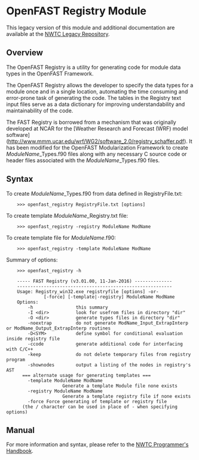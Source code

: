 # OpenFAST Registry Module
This legacy version of this module and additional documentation are available
at the [NWTC Legacy Repository](https://github.com/old-NWTC/FAST_Registry).

## Overview
The OpenFAST Registry is a utility for generating code for module data types in
the OpenFAST Framework.

The OpenFAST Registry allows the developer to specify the data types for a
module once and in a single location, automating the time consuming and
error-prone task of generating the code. The tables in the Registry text input
files serve as a data dictionary for improving understandability and
maintainability of the code.

The FAST Registry is borrowed from a mechanism that was originally developed at
NCAR for the [Weather Research and Forecast (WRF) model software]
(http://www.mmm.ucar.edu/wrf/WG2/software_2.0/registry_schaffer.pdf). It has
been modified for the OpenFAST Modularization Framework to
create *ModuleName*_Types.f90 files along with any necessary C source code or
header files associated with the *ModuleName*_Types.f90 files.

## Syntax
To create *ModuleName*_Types.f90 from data defined in RegistryFile.txt:
```
    >>> openfast_registry RegistryFile.txt [options]
```
To create template *ModuleName*_Registry.txt file:
```
    >>> openfast_registry -registry ModuleName ModName
```
To create template file for *ModuleName*.f90:  
```
    >>> openfast_registry -template ModuleName ModName
```
Summary of options:

```
    >>> openfast_registry -h
    
    ----- FAST Registry (v3.01.00, 11-Jan-2016) --------------
    ----------------------------------------------------------
    Usage: Registry_win32.exe registryfile [options] -or-
              [-force] [-template|-registry] ModuleName ModName
    Options:
        -h                this summary
        -I <dir>          look for usefrom files in directory "dir"
        -O <dir>          generate types files in directory "dir"
        -noextrap         do not generate ModName_Input_ExtrapInterp or ModName_Output_ExtrapInterp routines
        -D<SYM>           define symbol for conditional evaluation inside registry file
        -ccode            generate additional code for interfacing with C/C++
        -keep             do not delete temporary files from registry program
        -shownodes        output a listing of the nodes in registry's AST
      === alternate usage for generating templates ===
        -template ModuleName ModName
                     Generate a template Module file none exists
        -registry ModuleName ModName
                     Generate a template registry file if none exists
        -force Force generating of template or registry file
      (the / character can be used in place of - when specifying options)
```

## Manual
For more information and syntax, please refer to the
[NWTC Programmer's Handbook](https://nwtc.nrel.gov/system/files/ProgrammingHandbook_Mod20130717.pdf).
